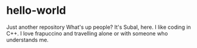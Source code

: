 # hello-world
Just another repository
What's up people?
It's Subal, here. I like coding in C++.
I love frapuccino and travelling alone or with someone who understands me.
